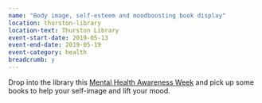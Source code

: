 ```yaml
---
name: "Body image, self-esteem and moodboosting book display"
location: thurston-library
location-text: Thurston Library
event-start-date: 2019-05-13
event-end-date: 2019-05-19
event-category: health
breadcrumb: y
---
```


Drop into the library this [Mental Health Awareness Week](/news/mental-health-week/) and pick up some books to help your self-image and lift your mood.
